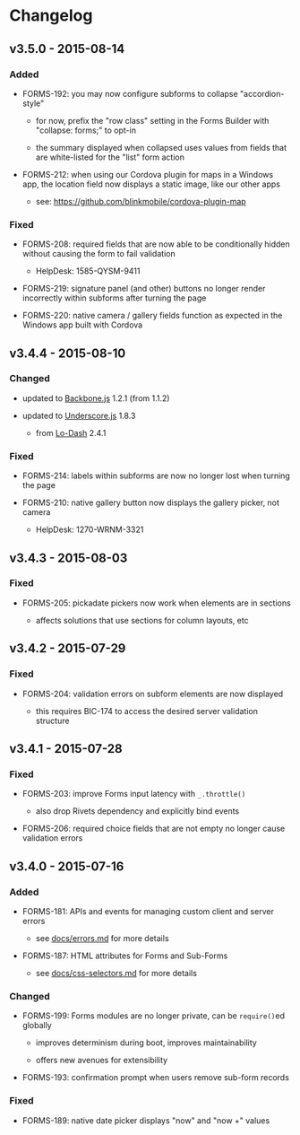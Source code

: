 # Changelog


## v3.5.0 - 2015-08-14


### Added

- FORMS-192: you may now configure subforms to collapse "accordion-style"

    - for now, prefix the "row class" setting in the Forms Builder with
      "collapse: forms;" to opt-in

    - the summary displayed when collapsed uses values from fields that are
      white-listed for the "list" form action

- FORMS-212: when using our Cordova plugin for maps in a Windows app, the
  location field now displays a static image, like our other apps

    - see: https://github.com/blinkmobile/cordova-plugin-map


### Fixed

- FORMS-208: required fields that are now able to be conditionally hidden
  without causing the form to fail validation

    - HelpDesk: 1585-QYSM-9411

- FORMS-219: signature panel (and other) buttons no longer render incorrectly
  within subforms after turning the page

- FORMS-220: native camera / gallery fields function as expected in the Windows
  app built with Cordova


## v3.4.4 - 2015-08-10


### Changed

- updated to [Backbone.js](http://backbonejs.org/#changelog) 1.2.1 (from 1.1.2)

- updated to [Underscore.js](http://underscorejs.org/#changelog) 1.8.3

    - from [Lo-Dash](https://github.com/lodash/lodash/wiki/Changelog) 2.4.1


### Fixed

- FORMS-214: labels within subforms are now no longer lost when turning the page

- FORMS-210: native gallery button now displays the gallery picker, not camera

    - HelpDesk: 1270-WRNM-3321


## v3.4.3 - 2015-08-03


### Fixed

- FORMS-205: pickadate pickers now work when elements are in sections

    - affects solutions that use sections for column layouts, etc


## v3.4.2 - 2015-07-29


### Fixed

- FORMS-204: validation errors on subform elements are now displayed

    - this requires BIC-174 to access the desired server validation structure


## v3.4.1 - 2015-07-28


### Fixed

- FORMS-203: improve Forms input latency with `_.throttle()`

    - also drop Rivets dependency and explicitly bind events

- FORMS-206: required choice fields that are not empty no longer cause
  validation errors


## v3.4.0 - 2015-07-16


### Added

- FORMS-181: APIs and events for managing custom client and server errors

    - see [docs/errors.md](docs/errors.md) for more details

- FORMS-187: HTML attributes for Forms and Sub-Forms

    - see [docs/css-selectors.md](docs/css-selectors.md) for more details


### Changed

- FORMS-199: Forms modules are no longer private, can be `require()`ed globally

    - improves determinism during boot, improves maintainability

    - offers new avenues for extensibility

- FORMS-193: confirmation prompt when users remove sub-form records


### Fixed

- FORMS-189: native date picker displays "now" and "now +" values
